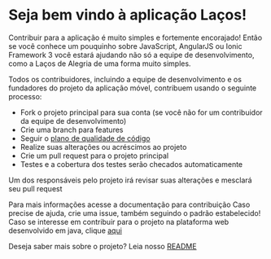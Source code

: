 # Seja bem vindo à aplicação Laços!

Contribuir para a aplicação é muito simples e fortemente encorajado! Então se você conhece um pouquinho sobre JavaScript, AngularJS ou Ionic Framework 3 você estará ajudando não só a equipe de desenvolvimento, como a Laços de Alegria de uma forma muito simples.

Todos os contribuidores, incluindo a equipe de desenvolvimento e os fundadores do projeto da aplicação móvel, contribuem usando o seguinte processo:

* Fork o projeto principal para sua conta (se você não for um contribuidor da equipe de desenvolvimento)
* Crie uma branch para features
* Seguir o [plano de qualidade de código](docs/code_quality_plan.md) 
* Realize suas alterações ou acréscimos ao projeto
* Crie um pull request para o projeto principal
* Testes e a cobertura dos testes serão checados automaticamente


Um dos responsáveis pelo projeto irá revisar suas alterações e mesclará seu pull request

Para mais informações acesse a documentação para contribuição Caso precise de ajuda, crie uma issue, também seguindo o padrão estabelecido! Caso se interesse em contribuir para o projeto na plataforma web desenvolvido em java, clique [aqui](https://github.com/Lacos-da-Alegria/intralacos-producao) 

Deseja saber mais sobre o projeto? Leia nosso [README](https://github.com/fga-gpp-mds/2018.1-Lacos-da-Alegria)
